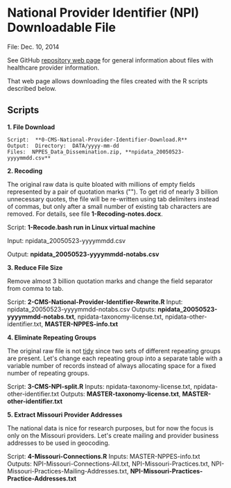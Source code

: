 National Provider Identifier (NPI) Downloadable File
====================================================

File:  Dec. 10, 2014

See GitHub [repository web page](http://earlglynn.github.io/National-Provider-Identifier/) for general information about files with healthcare provider information.

That web page allows downloading the files created with the R scripts described below.


Scripts
-------

**1. File Download**

```
Script:  **0-CMS-National-Provider-Identifier-Download.R**
Output:  Directory:  DATA/yyyy-mm-dd
Files:  NPPES_Data_Dissemination.zip, **npidata_20050523-yyyymmdd.csv**
```

**2. Recoding**

The original raw data is quite bloated with millions of empty fields represented by a pair of quotation marks ("").  To get rid of nearly 3 billion unnecessary quotes, the file will be re-written using tab delimiters instead of commas, but only after a small number of existing tab characters are removed.  For details, see file **1-Recoding-notes.docx**.

Script:  **1-Recode.bash run in Linux virtual machine**

Input:  npidata_20050523-yyyymmdd.csv

Output:  **npidata_20050523-yyyymmdd-notabs.csv**

**3. Reduce File Size**

Remove almost 3 billion quotation marks and change the field separator from comma to tab.

Script:  **2-CMS-National-Provider-Identifier-Rewrite.R**
Input:  npidata_20050523-yyyymmdd-notabs.csv
Outputs:  **npidata_20050523-yyyymmdd-notabs.txt**, npidata-taxonomy-license.txt, npidata-other-identifier.txt, **MASTER-NPPES-info.txt**

**4. Eliminate Repeating Groups**

The original raw file is not [tidy](http://vita.had.co.nz/papers/tidy-data.pdf) since two sets of different repeating groups are present.  Let's change each repeating group into a separate table with a variable number of records instead of always allocating space for a fixed number of repeating groups.

Script:  **3-CMS-NPI-split.R**
Inputs:  npidata-taxonomy-license.txt, npidata-other-identifier.txt
Outputs:  **MASTER-taxonomy-license.txt**, **MASTER-other-identifier.txt**

**5. Extract Missouri Provider Addresses**

The national data is nice for research purposes, but for now the focus is only on the Missouri providers.  Let's create mailing and provider business addresses to be used in geocoding.

Script:  **4-Missouri-Connections.R**
Inputs:  MASTER-NPPES-info.txt
Outputs:  NPI-Missouri-Connections-All.txt, NPI-Missouri-Practices.txt, NPI-Missouri-Practices-Mailing-Addresses.txt, **NPI-Missouri-Practices-Practice-Addresses.txt**

